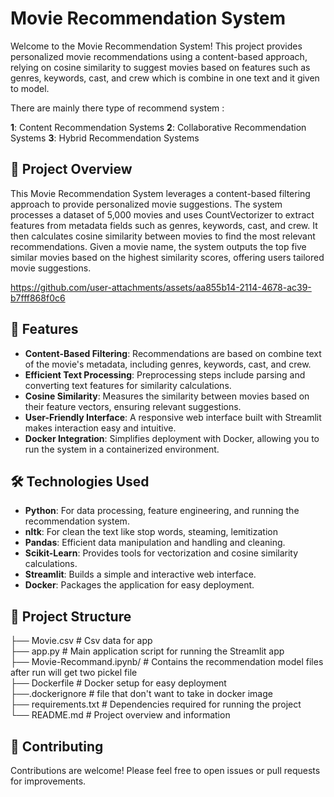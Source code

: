 # Movie Recommendation System

Welcome to the Movie Recommendation System! This project provides personalized movie recommendations using a content-based approach, relying on cosine similarity to suggest movies based on features such as genres, keywords, cast, and crew which is combine in one text and it given to model.  

There are mainly there type of recommend system :  

**1**: Content Recommendation Systems
**2**: Collaborative Recommendation Systems
**3**: Hybrid Recommendation Systems

## 🚀 Project Overview

This Movie Recommendation System leverages a content-based filtering approach to provide personalized movie suggestions. The system processes a dataset of 5,000 movies and uses CountVectorizer to extract features from metadata fields such as genres, keywords, cast, and crew. It then calculates cosine similarity between movies to find the most relevant recommendations. Given a movie name, the system outputs the top five similar movies based on the highest similarity scores, offering users tailored movie suggestions.

https://github.com/user-attachments/assets/aa855b14-2114-4678-ac39-b7fff868f0c6

## 🎯 Features

- **Content-Based Filtering**: Recommendations are based on combine text of the movie's metadata, including genres, keywords, cast, and crew.
- **Efficient Text Processing**: Preprocessing steps include parsing and converting text features for similarity calculations.
- **Cosine Similarity**: Measures the similarity between movies based on their feature vectors, ensuring relevant suggestions.
- **User-Friendly Interface**: A responsive web interface built with Streamlit makes interaction easy and intuitive.
- **Docker Integration**: Simplifies deployment with Docker, allowing you to run the system in a containerized environment.

## 🛠️ Technologies Used

- **Python**: For data processing, feature engineering, and running the recommendation system.
- **nltk**: For clean the text like stop words, steaming, lemitization
- **Pandas**: Efficient data manipulation and handling and cleaning.
- **Scikit-Learn**: Provides tools for vectorization and cosine similarity calculations.
- **Streamlit**: Builds a simple and interactive web interface.
- **Docker**: Packages the application for easy deployment.

## 📂 Project Structure

├── Movie.csv                # Csv data for app  
├── app.py                   # Main application script for running the Streamlit app  
├── Movie-Recommand.ipynb/   # Contains the recommendation model files after run will get two pickel file  
├── Dockerfile               # Docker setup for easy deployment  
├──.dockerignore             # file that don't want to take in docker image  
├── requirements.txt         # Dependencies required for running the project  
└── README.md                # Project overview and information  

## 🤝 Contributing

Contributions are welcome! Please feel free to open issues or pull requests for improvements.




